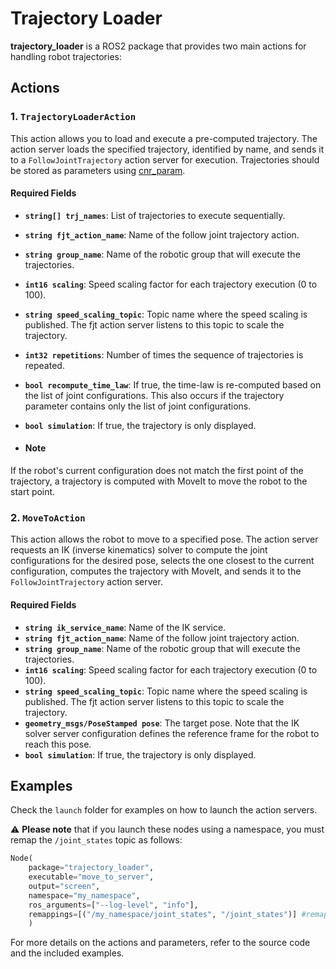 # Trajectory Loader

**trajectory_loader** is a ROS2 package that provides two main actions for handling robot trajectories:

## Actions

### 1. `TrajectoryLoaderAction`
This action allows you to load and execute a pre-computed trajectory. The action server loads the specified trajectory, identified by name, and sends it to a `FollowJointTrajectory` action server for execution. Trajectories should be stored as parameters using [cnr_param](https://github.com/CNR-STIIMA-IRAS/cnr_param.git).

#### Required Fields
- **`string[] trj_names`**: List of trajectories to execute sequentially.
- **`string fjt_action_name`**: Name of the follow joint trajectory action.
- **`string group_name`**: Name of the robotic group that will execute the trajectories.
- **`int16 scaling`**: Speed scaling factor for each trajectory execution (0 to 100).
- **`string speed_scaling_topic`**: Topic name where the speed scaling is published. The fjt action server listens to this topic to scale the trajectory.
- **`int32 repetitions`**: Number of times the sequence of trajectories is repeated.
- **`bool recompute_time_law`**: If true, the time-law is re-computed based on the list of joint configurations. This also occurs if the trajectory parameter contains only the list of joint configurations.
- **`bool simulation`**: If true, the trajectory is only displayed.

- #### Note
If the robot's current configuration does not match the first point of the trajectory, a trajectory is computed with MoveIt to move the robot to the start point.

### 2. `MoveToAction`
This action allows the robot to move to a specified pose. The action server requests an IK (inverse kinematics) solver to compute the joint configurations for the desired pose, selects the one closest to the current configuration, computes the trajectory with MoveIt, and sends it to the `FollowJointTrajectory` action server.

#### Required Fields
- **`string ik_service_name`**: Name of the IK service.
- **`string fjt_action_name`**: Name of the follow joint trajectory action.
- **`string group_name`**: Name of the robotic group that will execute the trajectories.
- **`int16 scaling`**: Speed scaling factor for each trajectory execution (0 to 100).
- **`string speed_scaling_topic`**: Topic name where the speed scaling is published. The fjt action server listens to this topic to scale the trajectory.
- **`geometry_msgs/PoseStamped pose`**: The target pose. Note that the IK solver server configuration defines the reference frame for the robot to reach this pose.
- **`bool simulation`**: If true, the trajectory is only displayed.

## Examples
Check the `launch` folder for examples on how to launch the action servers.

⚠️ **Please note** that if you launch these nodes using a namespace, you must remap the  `/joint_states` topic as follows:
```py
Node(
    package="trajectory_loader",
    executable="move_to_server",
    output="screen",
    namespace="my_namespace",
    ros_arguments=["--log-level", "info"],
    remappings=[("/my_namespace/joint_states", "/joint_states")] #remapping
    )
```

For more details on the actions and parameters, refer to the source code and the included examples.
